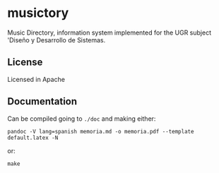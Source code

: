 # musictory
Music Directory, information system implemented for the UGR subject 'Diseño y Desarrollo de Sistemas.

## License
Licensed in Apache

## Documentation
Can be compiled going to `./doc` and making either:

``pandoc -V lang=spanish memoria.md -o memoria.pdf --template default.latex -N``

or:

``make``
